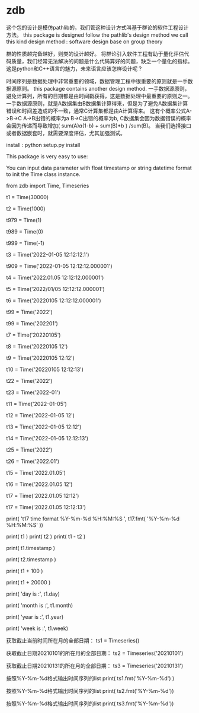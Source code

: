 # zdb
这个包的设计是模仿pathlib的，我们管这种设计方式叫基于群论的软件工程设计方法。
this package is designed follow the pathlib's design method
we call this kind design method : software design base on group theory

群的性质越完备越好，则类的设计越好。
将群论引入软件工程有助于量化评估代码质量，我们经常无法解决的问题是什么代码算好的问题，缺乏一个量化的指标。
这是python和C++语言的魅力，未来语言应该怎样设计呢？

时间序列是数据处理中非常重要的领域，数据管理工程中很重要的原则就是一手数据源原则。
this package contains another design method. 
一手数据源原则，避免计算列，所有的日期都是由时间戳获得，这是数据处理中最重要的原则之一。
一手数据源原则，就是A数据集由B数据集计算得来，但是为了避免A数据集计算错误和时间差造成的不一致，通常C计算集都是由A计算得来。
这有个概率公式A->B->C A->B出错的概率为a B->C出错的概率为b, 
C数据集会因为数据错误的概率会因为传递而导致增加( sum(A)*a*(1-b) + sum(B)*b ) /sum(B)。
当我们选择接口或者数据嵌套时，就需要深度评估，尤其加强测试。

install :
python setup.py install

This package is very easy to use:

You can input data parameter with float timestamp or string datetime format to init the Time class instance.

from zdb import Time, Timeseries

t1 = Time(30000)

t2 = Time(1000)

t979 = Time(1)

t989 = Time(0)

t999 = Time(-1)

t3 = Time('2022-01-05 12:12:12.1')

t909 = Time('2022-01-05 12:12:12.000001')

t4 = Time('2022.01.05 12:12:12.000001')

t5 = Time('2022/01/05 12:12:12.000001')

t6 = Time('20220105 12:12:12.000001')

t99 = Time('2022')

t99 = Time('202201')

t7  = Time('20220105')

t8  = Time('20220105 12')

t9  = Time('20220105 12:12')

t10 = Time('20220105 12:12:13')

t22 = Time('2022')

t23 = Time('2022-01')

t11 = Time('2022-01-05')

t12 = Time('2022-01-05 12')

t13 = Time('2022-01-05 12:12')

t14 = Time('2022-01-05 12:12:13')

t25 = Time('2022')

t26 = Time('2022.01')

t15 = Time('2022.01.05')

t16 = Time('2022.01.05 12')

t17 = Time('2022.01.05 12:12')

t17 = Time('2022.01.05 12:12:13')

print( 't17 time format %Y-%m-%d %H:%M:%S ', t17.fmt( '%Y-%m-%d %H:%M:%S' ))


print( t1 )
print( t2 )
print( t1 - t2 )

print( t1.timestamp )

print( t2.timestamp )

print( t1 + 100 )

print( t1 + 20000 )

print( 'day is :', t1.day)

print( 'month is :', t1.month)

print( 'year is :', t1.year)

print( 'week is :', t1.week)

获取截止当前时间所在月的全部日期：
ts1 = Timeseries()

获取截止日期20210101的所在月的全部日期：
ts2 = Timeseries('20210101')

获取截止日期20210131的所在月的全部日期：
ts3 = Timeseries('20210131')

按照%Y-%m-%d格式输出时间序列的list
print( ts1.fmt('%Y-%m-%d') )

按照%Y-%m-%d格式输出时间序列的list
print( ts2.fmt('%Y-%m-%d'))

按照%Y-%m-%d格式输出时间序列的list
print( ts3.fmt('%Y-%m-%d'))
